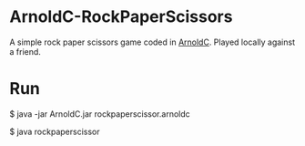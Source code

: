 # ArnoldC-RockPaperScissors
A simple rock paper scissors game coded in <a href="https://github.com/lhartikk/ArnoldC">ArnoldC</a>. Played locally against a friend.

# Run
$ java -jar ArnoldC.jar rockpaperscissor.arnoldc

$ java rockpaperscissor
